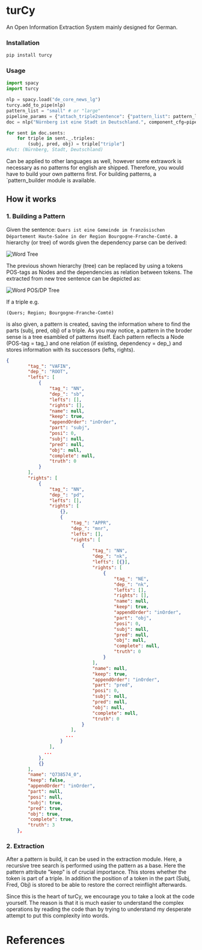 # turCy

An Open Information Extraction System  mainly designed for German.

### Installation
```python
pip install turcy
```
### Usage
```python
import spacy
import turcy

nlp = spacy.load("de_core_news_lg")
turcy.add_to_pipe(nlp)
pattern_list = "small" # or "large"
pipeline_params = {"attach_triple2sentence": {"pattern_list": pattern_list}}
doc = nlp("Nürnberg ist eine Stadt in Deutschland.", component_cfg=pipeline_params)

for sent in doc.sents:
    for triple in sent._.triples:
        (subj, pred, obj) = triple["triple"]
#Out: (Nürnberg, Stadt, Deutschland)
```

Can be applied to other languages as well, however some extrawork is necessary
as no patterns for english are shipped. Therefore, you would have to build your own patterns first.
For building patterns, a `pattern_builder module is available. 

## How it works 

### 1. Building a Pattern 

Given the sentence: `Quers ist eine Gemeinde im französischen Département Haute-Saône in der Region Bourgogne-Franche-Comté.` 
a hierarchy (or tree) of words given the dependency parse can be derived:

![Word Tree](satz1_text.png) 

The previous shown hierarchy (tree) can be replaced by using a tokens POS-tags as Nodes and the dependencies as relation between tokens. 
The extracted from new tree sentence can be depicted as:

![Word POS/DP Tree](satz1_dp_tree.png)

If a triple e.g. 
```
(Quers; Region; Bourgogne-Franche-Comté)
```
is also given, a pattern is created, saving the information where to find the parts (subj, pred, obj) of a triple.
As you may notice, a pattern in the broder sense is a tree esambled of patterns itself. 
Each pattern reflects a Node (POS-tag = tag_) and one relation (if existing, dependency = dep_) and stores information with its successors (lefts, rights).

```json
{
        "tag_": "VAFIN",
        "dep_": "ROOT",
        "lefts": [
            {
                "tag_": "NN",
                "dep_": "sb",
                "lefts": [],
                "rights": [],
                "name": null,
                "keep": true,
                "appendOrder": "inOrder",
                "part": "subj",
                "posi": 0,
                "subj": null,
                "pred": null,
                "obj": null,
                "complete": null,
                "truth": 0
            }
        ],
        "rights": [
            {
                "tag_": "NN",
                "dep_": "pd",
                "lefts": [],
                "rights": [
                    {},
                    {
                        "tag_": "APPR",
                        "dep_": "mnr",
                        "lefts": [],
                        "rights": [
                            {
                                "tag_": "NN",
                                "dep_": "nk",
                                "lefts": [{}],
                                "rights": [
                                    {
                                        "tag_": "NE",
                                        "dep_": "nk",
                                        "lefts": [],
                                        "rights": [],
                                        "name": null,
                                        "keep": true,
                                        "appendOrder": "inOrder",
                                        "part": "obj",
                                        "posi": 0,
                                        "subj": null,
                                        "pred": null,
                                        "obj": null,
                                        "complete": null,
                                        "truth": 0
                                    }
                                ],
                                "name": null,
                                "keep": true,
                                "appendOrder": "inOrder",
                                "part": "pred",
                                "posi": 0,
                                "subj": null,
                                "pred": null,
                                "obj": null,
                                "complete": null,
                                "truth": 0
                            }
                        ], 
                      ...
                    }
                ],
              ...
            },
            {}
        ],
        "name": "Q738574_0",
        "keep": false,
        "appendOrder": "inOrder",
        "part": null,
        "posi": null,
        "subj": true,
        "pred": true,
        "obj": true,
        "complete": true,
        "truth": 3
    },
```

### 2. Extraction 

After a pattern is build, it can be used in the extraction module.
Here, a recursive tree search is performed using the pattern as a base.
Here the pattern attribute "keep" is of crucial importance. 
This stores whether the token is part of a triple. 
In addition the position of a token in the part (Subj, Fred, Obj) is stored to be able to restore the correct reinflight afterwards. 

Since this is the heart of turCy, we encourage you to take a look at the code yourself. 
The reason is that it is much easier to understand the complex operations by reading the code 
than by trying to understand my desperate attempt to put this complexity into words.

# References

